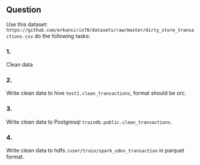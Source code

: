 ## Question  

Use this dataset: ` https://github.com/erkansirin78/datasets/raw/master/dirty_store_transactions.csv ` 
do the following tasks:

### 1. 
Clean data

### 2. 
Write clean data to hive  `test1.clean_transactions`, format should be orc.

### 3. 
Write clean data to Postgresql `traindb.public.clean_transactions`. 

### 4. 
Write clean data to hdfs `/user/train/spark_odev_transaction` in parquet format.
